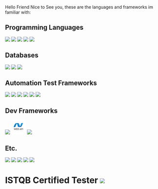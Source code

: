 Hello Friend Nice to See you, these are the languages and frameworks im familiar with:

## Programming Languages
<img src="https://upload.wikimedia.org/wikipedia/commons/7/7a/C_Sharp_logo.svg" height="48px" width="auto" /> <img src="https://cdn.iconscout.com/icon/free/png-256/powershell-2-569189.png" height="48px" width="auto" /> <img src="https://user-images.githubusercontent.com/30186107/29488525-f55a69d0-84da-11e7-8a39-5476f663b5eb.png" height="48px" width="auto" /> <img src="https://cdn3.iconfinder.com/data/icons/logos-and-brands-adobe/512/267_Python-512.png" height="48px" width="auto" /> <img src="https://icon-library.com/images/java-icon-image/java-icon-image-0.jpg" height="48px" width="auto" />

## Databases
<img src="https://hackr.io/tutorials/learn-sql-server/logo/logo-sql-server?ver=1557508629" height="48px" width="auto" /> <img src="https://upload.wikimedia.org/wikipedia/en/thumb/6/68/Oracle_SQL_Developer_logo.svg/1200px-Oracle_SQL_Developer_logo.svg.png" height="48px" width="auto" /> <img src="https://www.bloorresearch.com/wp-content/uploads/2013/03/MONGO-DB-logo-300x470-.png" height="48px" width="auto" />

## Automation Test Frameworks
<img src="https://www.specflow.org/wp-content/uploads/2016/07/SF_Logo.png" height="48px" width="auto" /> <img src ="https://avatars3.githubusercontent.com/u/2092016?s=280&v=4" height="48px" width="auto" /> <img src="https://img.icons8.com/color/48/000000/selenium-test-automation.png" height="48px" width="auto" /> <img src="https://pluralsight2.imgix.net/paths/images/nunit-261ab03561.png" height="48px" width="auto" /> <img src="https://avatars3.githubusercontent.com/u/874086?s=400&v=4" height="48px" width="auto"/> <img src="https://www.getdeveloper.net/wp-content/uploads/2018/05/CD7EBC70-8CCF-48B4-A3A1-147DC337D1F0-e1525330192889.gif" height="48px" width="auto"/>

## Dev Frameworks
<img src="https://upload.wikimedia.org/wikipedia/commons/thumb/e/ee/.NET_Core_Logo.svg/1200px-.NET_Core_Logo.svg.png" height="48px" width="auto" /> <img src="https://raw.githubusercontent.com/CAST-Extend/resources/master/com.castsoftware.webapi.png" height="48px" width="auto" /> <img src="https://cdn2.iconfinder.com/data/icons/nodejs-1/512/nodejs-512.png" height="48px" width="auto" />

## Etc.
<img src="https://chocolatey.org/content/packageimages/jmeter.5.2.1.svg" height="48px" width="auto" /> <img src="https://image.flaticon.com/icons/png/512/873/873107.png" height="48px" width="auto" /> <img src="https://cdn.auth0.com/blog/aspnet-core-web-apis/swagger.png" height="48px" width="auto" /> <img src="https://img.icons8.com/color/48/000000/markdown.png" height="48px" width="auto" /> <img src="https://upload.wikimedia.org/wikipedia/commons/thumb/3/38/Jupyter_logo.svg/1200px-Jupyter_logo.svg.png" height="48px" width="auto" />

# ISTQB Certified Tester <img src="https://www.istqb.org/images/ISTQB-Certified_original.png" height="48px" width="auto" />
